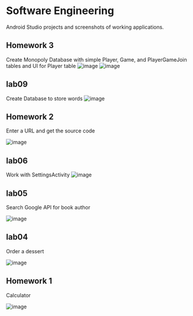 # Software Engineering
Android Studio projects and screenshots of working applications.

## Homework 3
Create Monopoly Database with simple Player, Game, and PlayerGameJoin tables and UI for Player table
![image](https://user-images.githubusercontent.com/38587739/68345486-6b77fa80-00bf-11ea-86c8-ee9439fd8de8.png)
![image](https://user-images.githubusercontent.com/38587739/68345620-c4479300-00bf-11ea-81e6-a7938578345a.png)

## lab09
Create Database to store words
![image](https://user-images.githubusercontent.com/38587739/68055576-5cf8a000-fcc7-11e9-8a5c-aec3fece30f8.png)

## Homework 2
Enter a URL and get the source code

![image](https://user-images.githubusercontent.com/38587739/66280434-9aaf0800-e884-11e9-8849-921f95cdb311.png)

## lab06
Work with SettingsActivity
![image](https://user-images.githubusercontent.com/38587739/66693941-8bf99400-ec7c-11e9-8026-0a1664f56b77.png)

## lab05
Search Google API for book author

![image](https://user-images.githubusercontent.com/38587739/66280807-62a8c480-e886-11e9-92db-e3e2d07c6d12.png)

## lab04
Order a dessert

![image](https://user-images.githubusercontent.com/38587739/66280769-30976280-e886-11e9-8ae8-9c3ac3b28afc.png)

## Homework 1
Calculator

![image](https://user-images.githubusercontent.com/38587739/66280826-76ecc180-e886-11e9-99ad-41e5a4362ea7.png)

